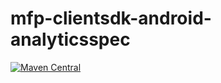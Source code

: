 # mfp-clientsdk-android-analyticsspec
[![Maven Central](https://maven-badges.herokuapp.com/maven-central/com.ibm.mobilefirstplatform.clientsdk.android/analyticsapi/badge.svg)](https://maven-badges.herokuapp.com/maven-central/com.ibm.mobilefirstplatform.clientsdk.android/analyticsapi)
